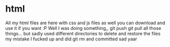 # html
All my html files are here with css and js files as well you can download and use it if you want :P
 Well I was doing something,,
git push
git pull all those things... but sadly used different directories to delete and restore the files my mistake I fucked up and did git rm and committed sad yaar
